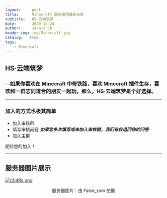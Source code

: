 ```yaml
---
layout:     post
title:      Minecraft 服务器招募新玩家
subtitle:   HS·云端筑梦
date:       2020-12-24
author:     Jakaix_GR
header-img: img/Minecraft.jpg
catalog:   true
tags:
    - Minecraft
---
```


## HS·云端筑梦

### --如果你喜欢在 Minecraft 中修铁路，喜欢 Minecraft 插件生存，喜欢和一群志同道合的朋友一起玩，那么，HS·云端筑梦是个好选择。

***

### 加入的方式也极其简单

- 加入审核群
- 填写审核问卷   ***如果您多次填写或未加入审核群，我们有权退回你的问卷***
- 加入主群

期待您的加入！

***

## 服务器图片展示

[![r2i4Rs.png](https://s3.ax1x.com/2020/12/24/r2i4Rs.png)](https://imgchr.com/i/r2i4Rs)

<center> 服务器图片｜由 False_zom 拍摄 </center>


